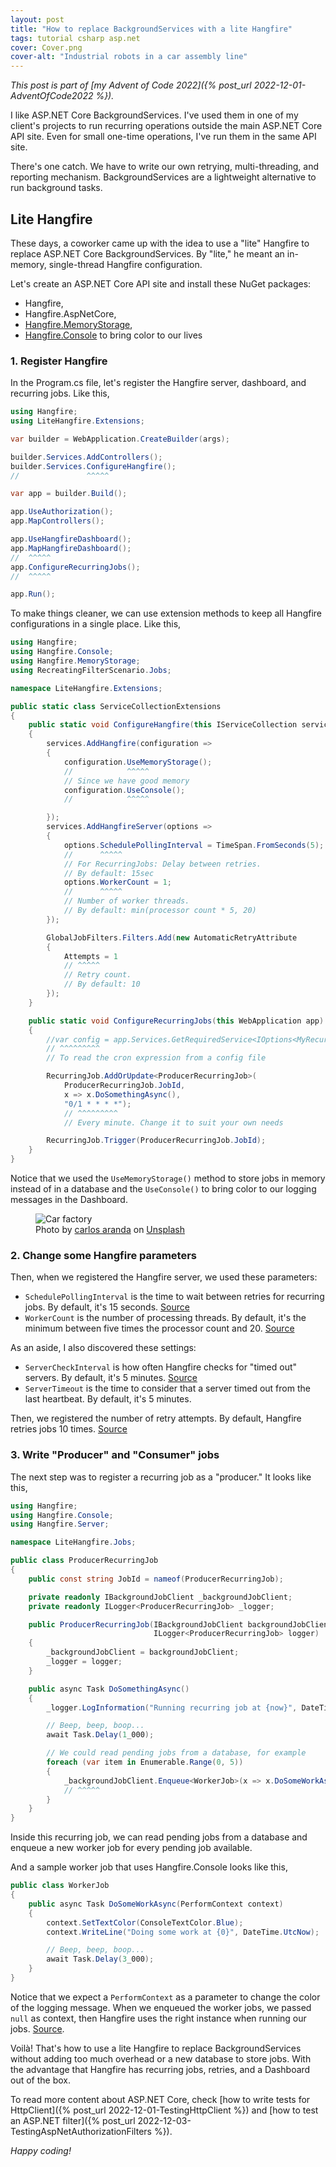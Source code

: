 ```yaml
---
layout: post
title: "How to replace BackgroundServices with a lite Hangfire"
tags: tutorial csharp asp.net
cover: Cover.png
cover-alt: "Industrial robots in a car assembly line"
---
```


_This post is part of [my Advent of Code 2022]({% post_url 2022-12-01-AdventOfCode2022 %})._

I like ASP.NET Core BackgroundServices. I've used them in one of my client's projects to run recurring operations outside the main ASP.NET Core API site. Even for small one-time operations, I've run them in the same API site.

There's one catch. We have to write our own retrying, multi-threading, and reporting mechanism. BackgroundServices are a lightweight alternative to run background tasks.

## Lite Hangfire

These days, a coworker came up with the idea to use a "lite" Hangfire to replace ASP.NET Core BackgroundServices. By "lite," he meant an in-memory, single-thread Hangfire configuration.

Let's create an ASP.NET Core API site and install these NuGet packages:

* Hangfire,
* Hangfire.AspNetCore,
* [Hangfire.MemoryStorage](https://github.com/HangfireIO/Hangfire.InMemory),
* [Hangfire.Console](https://github.com/pieceofsummer/Hangfire.Console) to bring color to our lives

### 1. Register Hangfire

In the Program.cs file, let's register the Hangfire server, dashboard, and recurring jobs. Like this,

```csharp
using Hangfire;
using LiteHangfire.Extensions;

var builder = WebApplication.CreateBuilder(args);

builder.Services.AddControllers();
builder.Services.ConfigureHangfire();
//               ^^^^^

var app = builder.Build();

app.UseAuthorization();
app.MapControllers();

app.UseHangfireDashboard();
app.MapHangfireDashboard();
//  ^^^^^
app.ConfigureRecurringJobs();
//  ^^^^^

app.Run();
```

To make things cleaner, we can use extension methods to keep all Hangfire configurations in a single place. Like this,

```csharp
using Hangfire;
using Hangfire.Console;
using Hangfire.MemoryStorage;
using RecreatingFilterScenario.Jobs;

namespace LiteHangfire.Extensions;

public static class ServiceCollectionExtensions
{
    public static void ConfigureHangfire(this IServiceCollection services)
    {
        services.AddHangfire(configuration =>
        {
            configuration.UseMemoryStorage();
            //            ^^^^^
            // Since we have good memory
            configuration.UseConsole();
            //            ^^^^^

        });
        services.AddHangfireServer(options =>
        {
            options.SchedulePollingInterval = TimeSpan.FromSeconds(5);
            //      ^^^^^
            // For RecurringJobs: Delay between retries.
            // By default: 15sec
            options.WorkerCount = 1;
            //      ^^^^^
            // Number of worker threads.
            // By default: min(processor count * 5, 20)
        });

        GlobalJobFilters.Filters.Add(new AutomaticRetryAttribute
        {
            Attempts = 1
            // ^^^^^
            // Retry count.
            // By default: 10
        });
    }

    public static void ConfigureRecurringJobs(this WebApplication app)
    {
        //var config = app.Services.GetRequiredService<IOptions<MyRecurringJobOptions>>().Value;
        // ^^^^^^^^^
        // To read the cron expression from a config file

        RecurringJob.AddOrUpdate<ProducerRecurringJob>(
            ProducerRecurringJob.JobId,
            x => x.DoSomethingAsync(),
            "0/1 * * * *");
            // ^^^^^^^^^
            // Every minute. Change it to suit your own needs

        RecurringJob.Trigger(ProducerRecurringJob.JobId);
    }
}
```

Notice that we used the `UseMemoryStorage()` method to store jobs in memory instead of in a database and the `UseConsole()` to bring color to our logging messages in the Dashboard.

<figure>
<img src="https://images.unsplash.com/photo-1589320011103-48e428abcbae?crop=entropy&cs=tinysrgb&fit=crop&fm=jpg&h=400&ixid=MnwxfDB8MXxyYW5kb218MHx8fHx8fHx8MTY3MDAxODI0Mw&ixlib=rb-4.0.3&q=80&utm_campaign=api-credit&utm_medium=referral&utm_source=unsplash_source&w=600" alt="Car factory" />

<figcaption>Photo by <a href="https://unsplash.com/@carlosaranda?utm_source=unsplash&utm_medium=referral&utm_content=creditCopyText">carlos aranda</a> on <a href="https://unsplash.com/?utm_source=unsplash&utm_medium=referral&utm_content=creditCopyText">Unsplash</a></figcaption>
</figure>

### 2. Change some Hangfire parameters

Then, when we registered the Hangfire server, we used these parameters:

* `SchedulePollingInterval` is the time to wait between retries for recurring jobs. By default, it's 15 seconds. [Source](https://github.com/HangfireIO/Hangfire/blob/5b696d4174e13c3dd9489cc6a863d3417c632e31/src/Hangfire.Core/Server/RecurringJobScheduler.cs#L329)
* `WorkerCount` is the number of processing threads. By default, it's the minimum between five times the processor count and 20. [Source](https://github.com/HangfireIO/Hangfire/blob/5b696d4174e13c3dd9489cc6a863d3417c632e31/src/Hangfire.Core/BackgroundJobServer.cs#L171)

As an aside, I also discovered these settings:

* `ServerCheckInterval` is how often Hangfire checks for "timed out" servers. By default, it's 5 minutes. [Source](https://github.com/HangfireIO/Hangfire/blob/5b696d4174e13c3dd9489cc6a863d3417c632e31/src/Hangfire.Core/Server/ServerWatchdog.cs#L40)
* `ServerTimeout` is the time to consider that a server timed out from the last heartbeat. By default, it's 5 minutes.

Then, we registered the number of retry attempts. By default, Hangfire retries jobs 10 times. [Source](https://github.com/HangfireIO/Hangfire/blob/5b696d4174e13c3dd9489cc6a863d3417c632e31/src/Hangfire.Core/AutomaticRetryAttribute.cs#L83)

### 3. Write "Producer" and "Consumer" jobs

The next step was to register a recurring job as a "producer." It looks like this,

```csharp
using Hangfire;
using Hangfire.Console;
using Hangfire.Server;

namespace LiteHangfire.Jobs;

public class ProducerRecurringJob
{
    public const string JobId = nameof(ProducerRecurringJob);

    private readonly IBackgroundJobClient _backgroundJobClient;
    private readonly ILogger<ProducerRecurringJob> _logger;

    public ProducerRecurringJob(IBackgroundJobClient backgroundJobClient,
                                ILogger<ProducerRecurringJob> logger)
    {
        _backgroundJobClient = backgroundJobClient;
        _logger = logger;
    }

    public async Task DoSomethingAsync()
    {
        _logger.LogInformation("Running recurring job at {now}", DateTime.UtcNow);

        // Beep, beep, boop...
        await Task.Delay(1_000);

        // We could read pending jobs from a database, for example
        foreach (var item in Enumerable.Range(0, 5))
        {
            _backgroundJobClient.Enqueue<WorkerJob>(x => x.DoSomeWorkAsync(null));
            // ^^^^^
        }
    }
}
```

Inside this recurring job, we can read pending jobs from a database and enqueue a new worker job for every pending job available.

And a sample worker job that uses Hangfire.Console looks like this,

```csharp
public class WorkerJob
{
    public async Task DoSomeWorkAsync(PerformContext context)
    {
        context.SetTextColor(ConsoleTextColor.Blue);
        context.WriteLine("Doing some work at {0}", DateTime.UtcNow);

        // Beep, beep, boop...
        await Task.Delay(3_000);
    }
}
```

Notice that we expect a `PerformContext` as a parameter to change the color of the logging message. When we enqueued the worker jobs, we passed `null` as context, then Hangfire uses the right instance when running our jobs. [Source](https://stackoverflow.com/questions/38368153/how-do-i-get-the-current-attempt-number-on-a-background-job-in-hangfire/38387512).

Voilà! That's how to use a lite Hangfire to replace BackgroundServices without adding too much overhead or a new database to store jobs. With the advantage that Hangfire has recurring jobs, retries, and a Dashboard out of the box.

To read more content about ASP.NET Core, check [how to write tests for HttpClient]({% post_url 2022-12-01-TestingHttpClient %}) and [how to test an ASP.NET filter]({% post_url 2022-12-03-TestingAspNetAuthorizationFilters %}).

_Happy coding!_